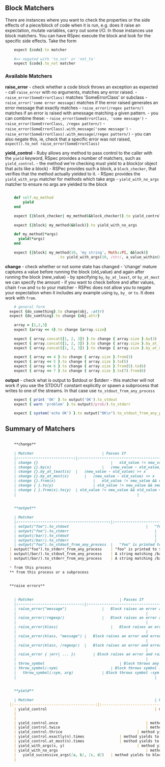 ## Block Matchers

There are instances where you want to check the properties or the side effects of a piece/block of code when it is run, e.g. does it raise an expectation, mutate variables, carry out some I/O. In those instances use block matchers. You can have RSpec execute the block and look for the specific side effects. Take the form

```ruby
	expect {code}.to matcher
	
	#=> negated with 'to_not' or 'not_to'
	expect {code}.to_not matcher 
```


### Available Matchers


**raise_error**
		- check whether a code block throws an exception as expected
		- call `raise_error` with no arguments, matches any error raised.
		- `raise_error(SomeErrorClass)` matches 'SomeErrorClass' or subclass
		- `raise_error('some error message)` matches if the error raised generates an error message that exactly matches
		- `raise_error(/regex pattern/)` matches if an error is raised with amessage matching a given pattern. 
		- you can combine these:
		- `raise_error(SomeErrorClass, 'some message')`
		- `raise_error(SomeErrorClass, /regex pattern/)`
		- `raise_error(SomeErrorClass).with_message('some message')`
		- `raise_error(SomeErrorClass).with_message(/regex pattern/)`
		- you can also negate this, ie, check that a specific error was not raised, `expect().to_not raise_error(SomeErrorClass)`
		
**yield_control**
		- Ruby  allows any method to pass control to the caller with the `yield` keyword, RSpec provides a number of matchers, such as `yield_control`.
		- the method we're checking must yield to a block(or object that acts like a block)
		- RSPec provides such a block, a `block_checker`, that verifies that the method actually yielded to it.
		- RSpec provides the `yield_with_args` matcher for methods which take args
		- `yield_with_no_args` matcher to ensure no args are yielded to the block
		
```ruby
   
	def self.my_method
		yield	
	end
	
	expect {|block_checker| my_method(&block_checker)}.to yield_control
	
	expect {|block| my_method(&block)}.to yield_with_no_args
	
	def my_method(*args)
	  yield(*args)
	end
	
	expect {|block| my_method(10, 'my string', Math::PI, &block)}
						.to yield_with_args(10, /str/, a_value_within(0.1).of(3.14))					
```

**change**
		- check whether or not some state has changed
		- 'change' mature captures a value before running the block (old_value) and again after running the block (new_value)
		- by specifying `by`, `by_at_least`, or `by_at_most` we can specify the amount
		- if you want to check before and after values, chain `from` and `to` to your matcher
		- RSPec does not allow you to negate your expectation when it includes any example using `by`, `by_` or `to`. It does work with `from`.
		
```ruby
	# general form
  expect {do_something}.to change(obj, :attr)
  expect {do_somthing}.to change {obj.attr}
  
	array = [1,2,3]
	expect {array << 4}.to change {array.size}
	
	​expect​ { array.concat([1, 2, 3]) }.to change { array.size }.by(3)
	​expect​ { array.concat([1, 2, 3]) }.to change { array.size }.by_at_least(2)
	expect​ { array.concat([1, 2, 3]) }.to change { array.size }.by_at_most(4)
	
	​expect​ { array << 4 }.to change { array.size }.from(3)
	​expect​ { array << 5 }.to change { array.size }.to(5)
	​expect​ { array << 6 }.to change { array.size }.from(5).to(6)
	​expect​ { array << 7 }.to change { array.size }.to(7).from(6)
```

**output**
		- check what is output to $stdout or $stderr
		- this matcher will not work if you use the STDOUT constant explicitly or spawn a subprocess that writes to one of the streams. In that case use `to_stdout_from_any_process`
		
```ruby
	​expect​ { print ​'OK'​ }.to output('OK').to_stdout
	expect​ { warn ​'problem'​ }.to output(​/prob/​).to_stderr
	
	expect​ { system(​'echo OK') }.to output("OK\n").to_stdout_from_any_process
```


## Summary of Matchers


```markdown

	**change**
	
	| Matcher        						| Passes If	           		  																 	 | Available aliases	 |
	|:-------------------------:|:------------------------------------------------------------:|:-------------------:|
	| change {}									|	old_value != new_value																			 |										 |		
	| change {}.by(x)						|	(new_value - old_value) == x   															 |										 | 	
	| change {}.by_at_least(x)	|	(new_value - old_value) >= x   															 |										 |	
	| change {}.by_at_most(x)		|	(new_value - old_value) <= x   															 |										 |	
	| change {}.from(x)					|	old_value != new_value && old_value == x   									 |										 |	
	| change { }.to(y)   				| old_value != new_value && new_value == y |									 |										 |
	| change { }.from(x).to(y)  | old_value != new_value && old_value == x && new_value == y   |    								 |
	|														|																															 |										 |
	
	
	**output**
			
	| Matcher        														| Passes If	           		 											 	| Available aliases  			  		 												|
	|:-----------------------------------------:|:-----------------------------------------------:|:-----------------------------------------------------:|
	| output("foo").to_stdout 									|	"foo" is printed to $stdout* 										|	a_block_outputting("foo").to_stdout									  |	
	| output("foo").to_stderr										|	"foo" is printed to $stderr*   								  |	a_block_outputting("foo").to_stderr									  |	
	| output(/bar/).to_stdout										|	A string matching /bar/ is printed to $stdout* 	|	a_block_outputting(/bar/).to_stdout									  |	
	| output(/bar/).to_stderr										|	A string matching /bar/ is printed to $stderr* 	|	a_block_outputting(/bar/).to_stderr									  |	
	| output("foo").to_stdout_from_any_process	|	"foo" is printed to $stdout* 	   							  |	a_block_outputting("foo").to_stdout_from_any_proces		|	
  | output("foo").to_stderr_from_any_process	| "foo" is printed to $stderr*										| a_block_outputting("foo").to_stderr_from_any_process	|
  | output(/bar/).to_stdout_from_any_process	| A string matching /bar/ is printed to $stdout*	| a_block_outputting(/bar/).to_stdout_from_any_process	|
  | output(/bar/).to_stderr_from_any_process	| A string matching /bar/ is printed to $stderr*	| a_block_outputting(/bar/).to_stderr_from_any_process	|
  
  * from this process
  ** from this process or a subprocess	
  
  
  **raise errors**
  
  	
 	| Matcher        								| Passes If	           		  																									| Available aliases  			  		 		|
 	|:-----------------------------:|:---------------------------------------------------------------------------:|:---------------------------------:|
 	| raise_error("message")				|	Block raises an error and error.message == "message"   											|	raise_exception("message")				|	
 	| 											 				|																											   											|	a_block_raising("message")				|	
 	| raise_error(/regexp/)					|	Block raises an error and error.message =~ /regexp/   											|	raise_exception("message")				|
 	| 											 				|																											   											|	a_block_raising("message")				|
 	| raise_error(klass)						|	Block raises an error and error.is_a?(klass)   															|	raise_exception(klass)						|
 	| 											 				|																											   											|	a_block_raising(klass)						|
 	| raise_error(klass, "message")	|	Block raises an error and error.is_a?(klass) && error.message == "message"  |	raise_exception(klass, "message")	|	
 	| 											 				|																											   											|	a_block_raising(klass, "message")	|
 	| raise_error(klass, /regexp/)	|	Block raises an error and error.is_a?(klass) && error.message =~ /regexp/   |	raise_exception(klass, /regexp/)	|
 	| 											 				|																											   											|	a_block_raising(klass, /regexp/)	|	
 	| raise_error { |err| ... })		| Block raises an error and raise_error block returns true										| raise_exception { |err| ... }			|
 	| 											 				|																											   											|	a_block_raising { |err| ... }			|
 	| throw_symbol									| Block throws any symbol																											| a_block_throwing									|	
 	| throw_symbol(:sym)						| Block throws symbol :sym																										| a_block_throwing(:sym)						|
 	|	throw_symbol(:sym, arg)				| Block throws symbol :sym with argument arg																	|	a_block_throwing(:sym, arg)				|	
 	|																|																																							|																		|	
 	
 	
 	**yield**
 	
 	| Matcher        												| Passes If	           		  																				| Available aliases 								 			  		 		|
  |:-------------------------------------:|:-----------------------------------------------------------------:|:-------------------------------------------------:|
 	| yield_control													| method yields to block on or more times														| yield_control.at_least(:once)											|		
 	|																				|																																		| a_block_yielding_control 													|																						
	|																				| method yields to block once																				|	a_block_yielding_control.once											|		
 	| yield_control.once										| method yields to block twice																			| a_block_yielding_control.twice    								|
 	| yield_control.twice										| method yields to block thrice																			| a_block_yielding_control.thrice										|
 	| yield_control.thrice									| method yields to block n times																		| a_block_yielding_control.exactly(n).times					|
 	| yield_control.exactly(n).times				| method yields to block at least n times														| a_block_yielding.at_least(n).times								|
 	| yield_control.at_most(n).times				| method yields to block at most n times														| a_block_yielding.at_most(n).times									|			
 	| yield_with_args(x, y)									| method yields to block once with args x and y											| a_block_yielding_with_args(x, y)									|
 	| yield_with_no_args										| method yields to block once with no args													| 																									|									
 	|	yield_successive_args([a, b], [c, d])	| method yields to block once with args a and b, once with c and d  | a_block_yielding_successive_args([a, b], [c, d])  |
 	|																				|																																		|																										|
```	